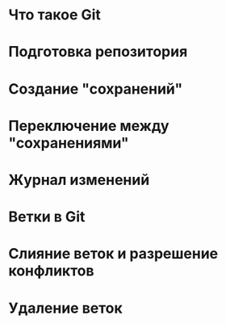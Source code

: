 # Что такое Git

# Подготовка репозитория

# Создание "сохранений"

# Переключение между "сохранениями"

# Журнал изменений

# Ветки в Git

# Слияние веток и разрешение конфликтов

# Удаление веток